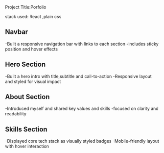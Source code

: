 Project Title:Porfolio 

stack used:
React ,plain css



## Navbar
-Built a responsive navigation bar with links to each section
-includes sticky position and hover effects


## Hero Section
-Built  a  hero intro  with  title,subtitle and call-to-action
-Responsive layout  and styled for visual impact 


## About Section 
-Introduced myself and shared key values  and skills 
-focused  on clarity  and readability

## Skills Section
-Displayed  core  tech stack as  visually styled  badges
-Mobile-friendly layout  with hover interaction